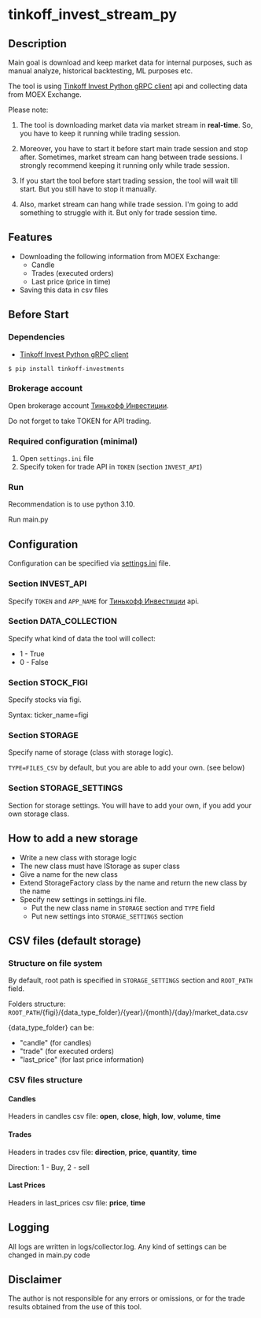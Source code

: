 # tinkoff_invest_stream_py

## Description
Main goal is download and keep market data for internal purposes, such as manual analyze, 
historical backtesting, ML purposes etc.

The tool is using [Tinkoff Invest Python gRPC client](https://github.com/Tinkoff/invest-python) api and collecting data from MOEX Exchange.

Please note:
1. The tool is downloading market data via market stream in **real-time**. 
So, you have to keep it running while trading session.   

2. Moreover, you have to start it before start main trade session and stop after. 
Sometimes, market stream can hang between trade sessions. 
I strongly recommend keeping it running only while trade session.

3. If you start the tool before start trading session, the tool will wait till start. But you still have to stop it manually.

4. Also, market stream can hang while trade session. I'm going to add something to struggle with it. But only for trade session time.  

## Features
- Downloading the following information from MOEX Exchange:
  - Candle
  - Trades (executed orders)
  - Last price (price in time) 
- Saving this data in csv files

## Before Start
### Dependencies

- [Tinkoff Invest Python gRPC client](https://github.com/Tinkoff/invest-python)
<!-- termynal -->
```
$ pip install tinkoff-investments
```

### Brokerage account
Open brokerage account [Тинькофф Инвестиции](https://www.tinkoff.ru/invest/).

Do not forget to take TOKEN for API trading.

### Required configuration (minimal)
1. Open `settings.ini` file
2. Specify token for trade API in `TOKEN` (section `INVEST_API`)

### Run
Recommendation is to use python 3.10. 

Run main.py

## Configuration
Configuration can be specified via [settings.ini](settings.ini) file.
### Section INVEST_API
Specify `TOKEN` and `APP_NAME` for [Тинькофф Инвестиции](https://www.tinkoff.ru/invest/) api.
### Section DATA_COLLECTION
Specify what kind of data the tool will collect:
- 1 - True
- 0 - False

### Section STOCK_FIGI
Specify stocks via figi.

Syntax:
ticker_name=figi

### Section STORAGE
Specify name of storage (class with storage logic).

`TYPE=FILES_CSV` by default, but you are able to add your own. (see below)

### Section STORAGE_SETTINGS
Section for storage settings. 
You will have to add your own, if you add your own storage class.

## How to add a new storage 
- Write a new class with storage logic
- The new class must have IStorage as super class 
- Give a name for the new class
- Extend StorageFactory class by the name and return the new class by the name
- Specify new settings in settings.ini file. 
  - Put the new class name in `STORAGE` section and `TYPE` field
  - Put new settings into `STORAGE_SETTINGS` section

## CSV files (default storage)
### Structure on file system
By default, root path is specified in `STORAGE_SETTINGS` section and `ROOT_PATH` field. 

Folders structure: `ROOT_PATH`/{figi}/{data_type_folder}/{year}/{month}/{day}/market_data.csv

{data_type_folder} can be:
- "candle" (for candles)
- "trade" (for executed orders)
- "last_price" (for last price information)

### CSV files structure
#### Candles
Headers in candles csv file: **open**, **close**, **high**, **low**, **volume**, **time**

#### Trades
Headers in trades csv file: **direction**, **price**, **quantity**, **time**

Direction: 1 - Buy, 2 - sell

#### Last Prices
Headers in last_prices csv file: **price**, **time**

## Logging
All logs are written in logs/collector.log.
Any kind of settings can be changed in main.py code

## Disclaimer
The author is not responsible for any errors or omissions, or for the trade results obtained from the use of this tool. 
